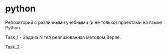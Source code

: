 # python

Репозиторий с различными учебными (и не только) проектами на языке Python. 

Task_1 - Задача N тел реализованная методом Верле.

Task_2 - 
